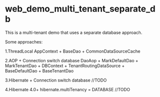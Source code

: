 # web_demo_multi_tenant_separate_db

This is a multi-tenant demo that uses a separate database approach.

Some approaches:

1.ThreadLocal
AppContext + BaseDao + CommonDataSourceCache

2.AOP + Connection switch database
DaoAop + MarkDefaultDao + MarkTenantDao + DBContext + TenantRoutingDataSource + BaseDefaultDao + BaseTenantDao

3.Hibernate + Connection switch database
//TODO

4.Hibernate 4.0+
hibernate.multiTenancy = DATABASE
//TODO
